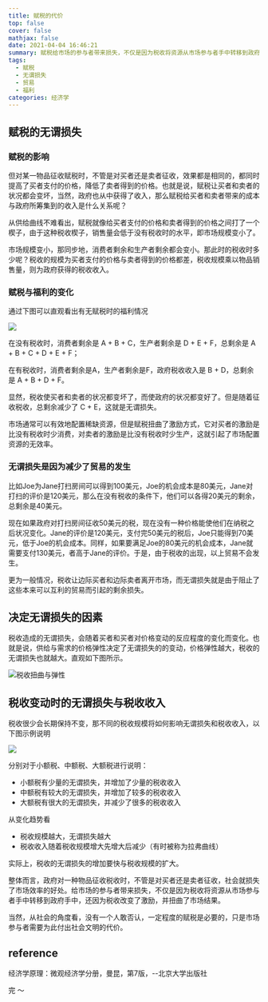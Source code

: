 ```yaml
---
title: 赋税的代价
top: false
cover: false
mathjax: false
date: 2021-04-04 16:46:21
summary: 赋税给市场的参与者带来损失，不仅是因为税收将资源从市场参与者手中转移到政府手中，还因为税收改变了激励，并扭曲了市场结果。
tags: 
  - 赋税
  - 无谓损失
  - 贸易
  - 福利
categories: 经济学
---
```


## 赋税的无谓损失

### 赋税的影响

但对某一物品征收赋税时，不管是对买者还是卖者征收，效果都是相同的，都同时提高了买者支付的价格，降低了卖者得到的价格。也就是说，赋税让买者和卖者的状况都会变坏，当然，政府也从中获得了收入，那么赋税给买者和卖者带来的成本与政府所筹集到的收入是什么关系呢？

从供给曲线不难看出，赋税就像给买者支付的价格和卖者得到的价格之间打了一个楔子，由于这种税收楔子，销售量会低于没有税收时的水平，即市场规模变小了。

市场规模变小，那同步地，消费者剩余和生产者剩余都会变小。那此时的税收时多少呢？税收的规模为买者支付的价格与卖者得到的价格都差，税收规模乘以物品销售量，则为政府获得的税收收入。

### 赋税与福利的变化

通过下图可以直观看出有无赋税时的福利情况

![](tax_and_welfare.png)

在没有税收时，消费者剩余是 A + B + C，生产者剩余是 D + E + F，总剩余是 A + B + C + D + E + F；

在有税收时，消费者剩余是A，生产者剩余是F，政府税收收入是 B + D，总剩余是 A + B + D + F。

显然，税收使买者和卖者的状况都变坏了，而使政府的状况都变好了。但是随着征收税收，总剩余减少了 C + E，这就是无谓损失。

市场通常可以有效地配置稀缺资源，但是赋税扭曲了激励方式，它对买者的激励是比没有税收时少消费，对卖者的激励是比没有税收时少生产，这就引起了市场配置资源的无效率。

### 无谓损失是因为减少了贸易的发生

比如Joe为Jane打扫房间可以得到100美元，Joe的机会成本是80美元，Jane对打扫的评价是120美元，那么在没有税收的条件下，他们可以各得20美元的剩余，总剩余是40美元。

现在如果政府对打扫房间征收50美元的税，现在没有一种价格能使他们在纳税之后状况变化。Jane的评价是120美元，支付完50美元的税后，Joe只能得到70美元，低于Joe的机会成本。同样，如果要满足Joe的80美元的机会成本，Jane就需要支付130美元，者高于Jane的评价。于是，由于税收的出现，以上贸易不会发生。

更为一般情况，税收让边际买者和边际卖者离开市场，而无谓损失就是由于阻止了这些本来可以互利的贸易而引起的剩余损失。

## 决定无谓损失的因素

税收造成的无谓损失，会随着买者和买者对价格变动的反应程度的变化而变化。也就是说，供给与需求的价格弹性决定了无谓损失的的变动，价格弹性越大，税收的无谓损失也就越大。直观如下图所示。

![税收扭曲与弹性](tax_and_flexibility.png)

## 税收变动时的无谓损失与税收收入

税收很少会长期保持不变，那不同的税收规模将如何影响无谓损失和税收收入，以下图示例说明

![](tax_changes.png)

分别对于小额税、中额税、大额税进行说明：

- 小额税有少量的无谓损失，并增加了少量的税收收入
- 中额税有较大的无谓损失，并增加了较多的税收收入
- 大额税有很大的无谓损失，并减少了很多的税收收入

从变化趋势看

- 税收规模越大，无谓损失越大
- 税收收入随着税收规模增大先增大后减少（有时被称为拉弗曲线）

实际上，税收的无谓损失的增加要快与税收规模的扩大。

整体而言，政府对一种物品征收税收时，不管是对买者还是卖者征收，社会就损失了市场效率的好处。给市场的参与者带来损失，不仅是因为税收将资源从市场参与者手中转移到政府手中，还因为税收改变了激励，并扭曲了市场结果。

当然，从社会的角度看，没有一个人敢否认，一定程度的赋税是必要的，只是市场参与者需要为此付出社会文明的代价。

## reference 

经济学原理：微观经济学分册，曼昆，第7版，--北京大学出版社


完 ～